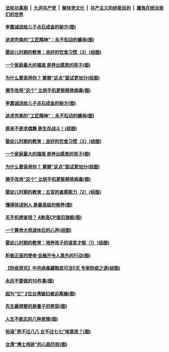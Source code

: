 ####  [法轮功真相](../../../../basic/blob/master/README.md?t=04191930) &nbsp;|&nbsp; [九评共产党](../../../../9ping.md/blob/master/README.md?t=04191930) &nbsp;|&nbsp; [解体党文化](../../../../jtdwh.md/blob/master/README.md?t=04191930)  &nbsp;|&nbsp; [共产主义的终极目的](../../../../gczydzjmd.md/blob/master/README.md?t=04191930) &nbsp;|&nbsp; [魔鬼在统治我们的世界](../../../../mgztzwmdsj.md/blob/master/README.md?t=04191930) 

#### [李嘉诚送给儿子点石成金的秘方(图)](../pages/p8/929765.md?t=04191930) 

#### [追求完美的“工匠精神”：永不松动的螺母(图)](../pages/p8/929845.md?t=04191930) 

#### [婴幼儿时期的教育：良好的饮食习惯（3）(组图)](../pages/p8/930215.md?t=04191930) 

#### [一个家庭最大的福报 是养出感恩的孩子(图)](../pages/p8/929833.md?t=04191930) 

#### [为什么要录用你？ 掌握“这点”面试更加分(组图)](../pages/p8/930206.md?t=04191930) 

#### [擦手改用“这个” 比烘手机更能移除病毒(图)](../pages/p8/930213.md?t=04191930) 

#### [李嘉诚送给儿子点石成金的秘方(图)](../pages/p8/929765.md?t=04191930) 

#### [追求完美的“工匠精神”：永不松动的螺母(图)](../pages/p8/929845.md?t=04191930) 

#### [原来不是求偶舞 是生存战斗！(组图)](../pages/p8/930269.md?t=04191930) 

#### [婴幼儿时期的教育：良好的饮食习惯（3）(组图)](../pages/p8/930215.md?t=04191930) 

#### [一个家庭最大的福报 是养出感恩的孩子(图)](../pages/p8/929833.md?t=04191930) 

#### [为什么要录用你？ 掌握“这点”面试更加分(组图)](../pages/p8/930206.md?t=04191930) 

#### [擦手改用“这个” 比烘手机更能移除病毒(图)](../pages/p8/930213.md?t=04191930) 

#### [婴幼儿时期的教育：五官的直感能力（2）(组图)](../pages/p8/930094.md?t=04191930) 

#### [懂得体谅别人 是最高级的修养(图)](../pages/p8/930050.md?t=04191930) 

#### [买手机想省钱？ 4款高CP值旧旗舰(图)](../pages/p8/930111.md?t=04191930) 

#### [一个算命大师退休后的心声(组图)](../pages/p8/930127.md?t=04191930) 

#### [婴幼儿时期的教育：培养孩子的语言才能（1）(组图)](../pages/p8/930058.md?t=04191930) 

#### [积极正面的使命 会展开令人意外的行动(图)](../pages/p8/929991.md?t=04191930) 

#### [【防疫资讯】中共病毒藏鞋底可活5天 专家防疫之道(组图)](../pages/p8/929826.md?t=04191930) 

#### [永远不要做的10件事(图)](../pages/p8/929214.md?t=04191930) 

#### [因为“它” 2位台湾媳妇被迫离婚(图)](../pages/p8/929771.md?t=04191930) 

#### [先生最想要的是妻子的笑容(图)](../pages/p8/929887.md?t=04191930) 

#### [人生不能忘的八种恩情(图)](../pages/p8/929240.md?t=04191930) 

#### [俗语“男不过八八 女不过七七”啥意思？(图)](../pages/p8/929789.md?t=04191930) 

#### [台湾“博士鸡排”的心路历程(图)](../pages/p8/929332.md?t=04191930) 

